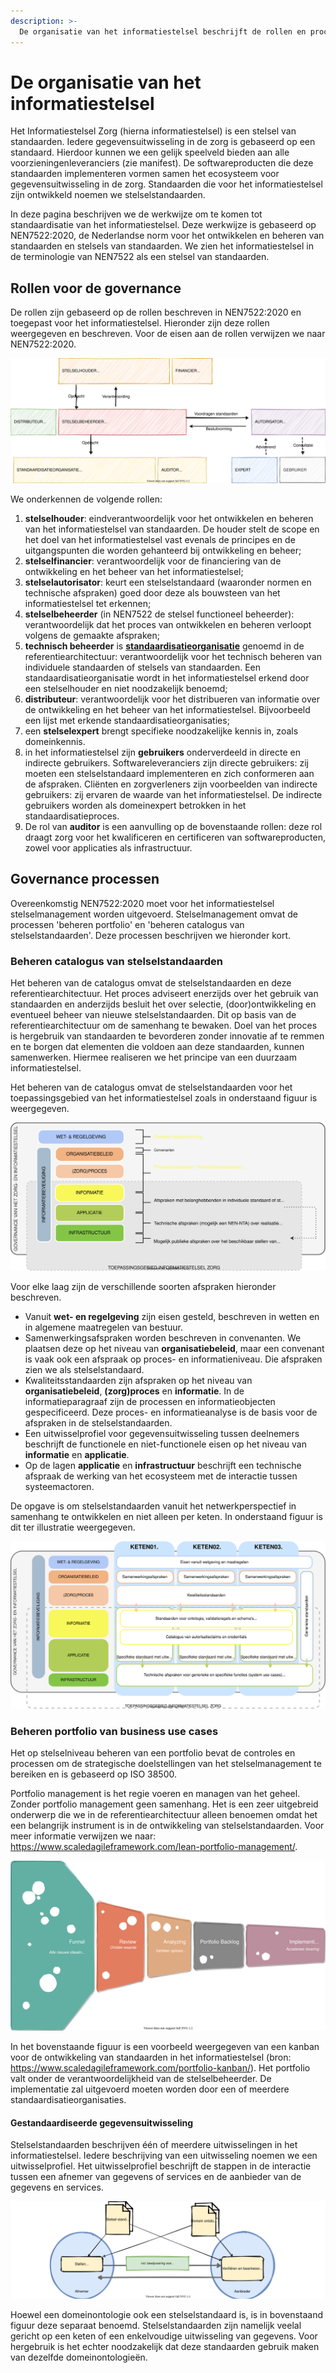 ```yaml
---
description: >-
  De organisatie van het informatiestelsel beschrijft de rollen en processen in het informatiestelsel.
---
```


# De organisatie van het informatiestelsel

Het Informatiestelsel Zorg (hierna informatiestelsel) is een stelsel van standaarden. Iedere gegevensuitwisseling in de zorg is gebaseerd op een standaard. Hierdoor kunnen we een gelijk speelveld bieden aan alle voorzieningenleveranciers (zie manifest). De softwareproducten die deze standaarden implementeren vormen samen het ecosysteem voor gegevensuitwisseling in de zorg. Standaarden die voor het informatiestelsel zijn ontwikkeld noemen we stelselstandaarden. 

In deze pagina beschrijven we de werkwijze om te komen tot standaardisatie van het informatiestelsel. Deze werkwijze is gebaseerd op NEN7522:2020, de Nederlandse norm voor het ontwikkelen en beheren van standaarden en stelsels van standaarden. We zien het informatiestelsel in de terminologie van NEN7522 als een stelsel van standaarden.

## Rollen voor de governance

De rollen zijn gebaseerd op de rollen beschreven in NEN7522:2020 en toegepast voor het informatiestelsel. Hieronder zijn deze rollen weergegeven en beschreven. Voor de eisen aan de rollen verwijzen we naar NEN7522:2020.

![Voorbeeld van een organigram](../.gitbook/assets/organization/organigram.svg)

We onderkennen de volgende rollen:

1. **stelselhouder**: eindverantwoordelijk voor het ontwikkelen en beheren van het informatiestelsel van standaarden. De houder stelt de scope en het doel van het informatiestelsel vast evenals de principes en de uitgangspunten die worden gehanteerd bij ontwikkeling en beheer;
2. **stelselfinancier**: verantwoordelijk voor de financiering van de ontwikkeling en het beheer van het informatiestelsel;
3. **stelselautorisator**: keurt een stelselstandaard (waaronder normen en technische afspraken) goed door deze als bouwsteen van het informatiestelsel tet erkennen;
4. **stelselbeheerder** (in NEN7522 de stelsel functioneel beheerder): verantwoordelijk dat het proces van ontwikkelen en beheren verloopt volgens de gemaakte afspraken;
5. **technisch beheerder** is **<u>standaardisatieorganisatie</u>** genoemd in de referentiearchitectuur: verantwoordelijk voor het technisch beheren van individuele standaarden of stelsels van standaarden. Een standaardisatieorganisatie wordt in het informatiestelsel erkend door een stelselhouder en niet noodzakelijk benoemd;
6. **distributeur**: verantwoordelijk voor het distribueren van informatie over de ontwikkeling en het beheer van het informatiestelsel. Bijvoorbeeld een lijst met erkende standaardisatieorganisaties;
7. een **stelselexpert** brengt specifieke noodzakelijke kennis in, zoals domeinkennis.
8. in het informatiestelsel zijn **gebruikers** onderverdeeld in directe en indirecte gebruikers. Softwareleveranciers zijn directe gebruikers: zij moeten een stelselstandaard implementeren en zich conformeren aan de afspraken. Cliënten en zorgverleners zijn voorbeelden van indirecte gebruikers: zij ervaren de waarde van het informatiestelsel. De indirecte gebruikers worden als domeinexpert betrokken in het standaardisatieproces.
9. De rol van **auditor** is een aanvulling op de bovenstaande rollen: deze rol draagt zorg voor het kwalificeren en certificeren van softwareproducten, zowel voor applicaties als infrastructuur.

## Governance processen

Overeenkomstig NEN7522:2020 moet voor het informatiestelsel stelselmanagement worden uitgevoerd. Stelselmanagement omvat de processen 'beheren portfolio' en 'beheren catalogus van stelselstandaarden'. Deze processen beschrijven we hieronder kort.

### Beheren catalogus van stelselstandaarden

Het beheren van de catalogus omvat de stelselstandaarden en deze referentiearchitectuur. Het proces adviseert enerzijds over het gebruik van standaarden en anderzijds besluit het over selectie, (door)ontwikkeling en eventueel beheer van nieuwe stelselstandaarden. Dit op basis van de referentiearchitectuur om de samenhang te bewaken. Doel van het proces is hergebruik van standaarden te bevorderen zonder innovatie af te remmen en te borgen dat elementen die voldoen aan deze standaarden, kunnen samenwerken. Hiermee realiseren we het principe van een duurzaam informatiestelsel.

Het beheren van de catalogus omvat de stelselstandaarden voor het toepassingsgebied van het informatiestelsel zoals in onderstaand figuur is weergegeven. 

![De lagen en afspraken in het informatiestelsel](../.gitbook/assets/organization/standards.svg)

Voor elke laag zijn de verschillende soorten afspraken hieronder beschreven. 

- Vanuit **wet- en regelgeving** zijn eisen gesteld, beschreven in wetten en in algemene maatregelen van bestuur.
- Samenwerkingsafspraken worden beschreven in convenanten. We plaatsen deze op het niveau van **organisatiebeleid**, maar een convenant is vaak ook een afspraak op proces- en informatieniveau. Die afspraken zien we als stelselstandaard.
- Kwaliteitsstandaarden zijn afspraken op het niveau van **organisatiebeleid**, **(zorg)proces** en **informatie**. In de informatieparagraaf zijn de processen en informatieobjecten gespecificeerd. Deze proces- en informatieanalyse is de basis voor de afspraken in de stelselstandaarden.
- Een uitwisselprofiel voor gegevensuitwisseling tussen deelnemers beschrijft de functionele en niet-functionele eisen op het niveau van **informatie** en **applicatie**.
- Op de lagen **applicatie** en **infrastructuur** beschrijft een technische afspraak de werking van het ecosysteem met de interactie tussen systeemactoren.

De opgave is om stelselstandaarden vanuit het netwerkperspectief in samenhang te ontwikkelen en niet alleen per keten. In onderstaand figuur is dit ter illustratie weergegeven.

![Samenhang tussen standaarden](../.gitbook/assets/organization/abstractbuildingblocks.svg)

### Beheren portfolio van business use cases

Het op stelselniveau beheren van een portfolio bevat de controles en processen om de strategische doelstellingen van het stelselmanagement te bereiken en is gebaseerd op ISO 38500. 

Portfolio management is het regie voeren en managen van het geheel. Zonder portfolio management geen samenhang. Het is een zeer uitgebreid onderwerp die we in de referentiearchitectuur alleen benoemen omdat het een belangrijk instrument is in de ontwikkeling van stelselstandaarden. Voor meer informatie verwijzen we naar: https://www.scaledagileframework.com/lean-portfolio-management/.

![Voorbeeld van een kanban voor de ontwikkeling van standaarden](../.gitbook/assets/organization/portfolio.svg)

In het bovenstaande figuur is een voorbeeld weergegeven van een kanban voor de ontwikkeling van standaarden in het informatiestelsel (bron: https://www.scaledagileframework.com/portfolio-kanban/). Het portfolio valt onder de verantwoordelijkheid van de stelselbeheerder. De implementatie zal uitgevoerd moeten worden door een of meerdere standaardisatieorganisaties. 

#### Gestandaardiseerde gegevensuitwisseling

Stelselstandaarden beschrijven één of meerdere uitwisselingen in het informatiestelsel. Iedere beschrijving van een uitwisseling noemen we een uitwisselprofiel. Het uitwisselprofiel beschrijft de stappen in de interactie tussen een afnemer van gegevens of services en de aanbieder van de gegevens en services.

![Overzicht van de rol van stelselstandaarden](../.gitbook/assets/organization/exchange.svg)

Hoewel een domeinontologie ook een stelselstandaard is, is in bovenstaand figuur deze separaat benoemd. Stelselstandaarden zijn namelijk veelal gericht op een keten of een enkelvoudige uitwisseling van gegevens. Voor hergebruik is het echter noodzakelijk dat deze standaarden gebruik maken van dezelfde domeinontologieën.